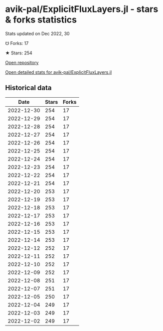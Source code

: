 # avik-pal/ExplicitFluxLayers.jl - stars & forks statistics

Stats updated on Dec 2022, 30

☋ Forks: 17

★ Stars: 254

[Open repository](https://github.com/avik-pal/ExplicitFluxLayers.jl)

[Open detailed stats for avik-pal/ExplicitFluxLayers.jl](https://reviewgithub.com/rep/avik-pal/ExplicitFluxLayers.jl)

## Historical data
| Date | Stars | Forks |
|------|-------|-------|
| 2022-12-30 | 254 | 17 | 
| 2022-12-29 | 254 | 17 | 
| 2022-12-28 | 254 | 17 | 
| 2022-12-27 | 254 | 17 | 
| 2022-12-26 | 254 | 17 | 
| 2022-12-25 | 254 | 17 | 
| 2022-12-24 | 254 | 17 | 
| 2022-12-23 | 254 | 17 | 
| 2022-12-22 | 254 | 17 | 
| 2022-12-21 | 254 | 17 | 
| 2022-12-20 | 253 | 17 | 
| 2022-12-19 | 253 | 17 | 
| 2022-12-18 | 253 | 17 | 
| 2022-12-17 | 253 | 17 | 
| 2022-12-16 | 253 | 17 | 
| 2022-12-15 | 253 | 17 | 
| 2022-12-14 | 253 | 17 | 
| 2022-12-12 | 252 | 17 | 
| 2022-12-11 | 252 | 17 | 
| 2022-12-10 | 252 | 17 | 
| 2022-12-09 | 252 | 17 | 
| 2022-12-08 | 251 | 17 | 
| 2022-12-07 | 251 | 17 | 
| 2022-12-05 | 250 | 17 | 
| 2022-12-04 | 249 | 17 | 
| 2022-12-03 | 249 | 17 | 
| 2022-12-02 | 249 | 17 | 

